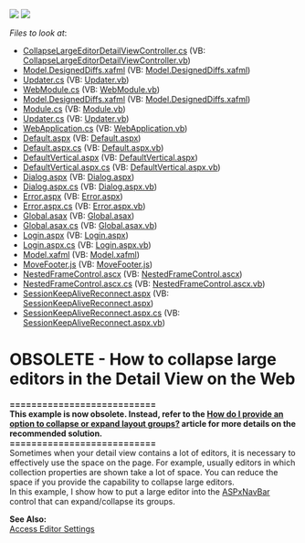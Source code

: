 <!-- default badges list -->
[![](https://img.shields.io/badge/Open_in_DevExpress_Support_Center-FF7200?style=flat-square&logo=DevExpress&logoColor=white)](https://supportcenter.devexpress.com/ticket/details/E1499)
[![](https://img.shields.io/badge/📖_How_to_use_DevExpress_Examples-e9f6fc?style=flat-square)](https://docs.devexpress.com/GeneralInformation/403183)
<!-- default badges end -->
<!-- default file list -->
*Files to look at*:

* [CollapseLargeEditorDetailViewController.cs](./CS/WebSolution.Module.Web/CollapseLargeEditorDetailViewController.cs) (VB: [CollapseLargeEditorDetailViewController.vb](./VB/WebSolution.Module.Web/CollapseLargeEditorDetailViewController.vb))
* [Model.DesignedDiffs.xafml](./CS/WebSolution.Module.Web/Model.DesignedDiffs.xafml) (VB: [Model.DesignedDiffs.xafml](./VB/WebSolution.Module.Web/Model.DesignedDiffs.xafml))
* [Updater.cs](./CS/WebSolution.Module.Web/Updater.cs) (VB: [Updater.vb](./VB/WebSolution.Module.Web/Updater.vb))
* [WebModule.cs](./CS/WebSolution.Module.Web/WebModule.cs) (VB: [WebModule.vb](./VB/WebSolution.Module.Web/WebModule.vb))
* [Model.DesignedDiffs.xafml](./CS/WebSolution.Module/Model.DesignedDiffs.xafml) (VB: [Model.DesignedDiffs.xafml](./VB/WebSolution.Module/Model.DesignedDiffs.xafml))
* [Module.cs](./CS/WebSolution.Module/Module.cs) (VB: [Module.vb](./VB/WebSolution.Module/Module.vb))
* [Updater.cs](./CS/WebSolution.Module/Updater.cs) (VB: [Updater.vb](./VB/WebSolution.Module/Updater.vb))
* [WebApplication.cs](./CS/WebSolution.Web/ApplicationCode/WebApplication.cs) (VB: [WebApplication.vb](./VB/WebSolution.Web/ApplicationCode/WebApplication.vb))
* [Default.aspx](./CS/WebSolution.Web/Default.aspx) (VB: [Default.aspx](./VB/WebSolution.Web/Default.aspx))
* [Default.aspx.cs](./CS/WebSolution.Web/Default.aspx.cs) (VB: [Default.aspx.vb](./VB/WebSolution.Web/Default.aspx.vb))
* [DefaultVertical.aspx](./CS/WebSolution.Web/DefaultVertical.aspx) (VB: [DefaultVertical.aspx](./VB/WebSolution.Web/DefaultVertical.aspx))
* [DefaultVertical.aspx.cs](./CS/WebSolution.Web/DefaultVertical.aspx.cs) (VB: [DefaultVertical.aspx.vb](./VB/WebSolution.Web/DefaultVertical.aspx.vb))
* [Dialog.aspx](./CS/WebSolution.Web/Dialog.aspx) (VB: [Dialog.aspx](./VB/WebSolution.Web/Dialog.aspx))
* [Dialog.aspx.cs](./CS/WebSolution.Web/Dialog.aspx.cs) (VB: [Dialog.aspx.vb](./VB/WebSolution.Web/Dialog.aspx.vb))
* [Error.aspx](./CS/WebSolution.Web/Error.aspx) (VB: [Error.aspx](./VB/WebSolution.Web/Error.aspx))
* [Error.aspx.cs](./CS/WebSolution.Web/Error.aspx.cs) (VB: [Error.aspx.vb](./VB/WebSolution.Web/Error.aspx.vb))
* [Global.asax](./CS/WebSolution.Web/Global.asax) (VB: [Global.asax](./VB/WebSolution.Web/Global.asax))
* [Global.asax.cs](./CS/WebSolution.Web/Global.asax.cs) (VB: [Global.asax.vb](./VB/WebSolution.Web/Global.asax.vb))
* [Login.aspx](./CS/WebSolution.Web/Login.aspx) (VB: [Login.aspx](./VB/WebSolution.Web/Login.aspx))
* [Login.aspx.cs](./CS/WebSolution.Web/Login.aspx.cs) (VB: [Login.aspx.vb](./VB/WebSolution.Web/Login.aspx.vb))
* [Model.xafml](./CS/WebSolution.Web/Model.xafml) (VB: [Model.xafml](./VB/WebSolution.Web/Model.xafml))
* [MoveFooter.js](./CS/WebSolution.Web/MoveFooter.js) (VB: [MoveFooter.js](./VB/WebSolution.Web/MoveFooter.js))
* [NestedFrameControl.ascx](./CS/WebSolution.Web/NestedFrameControl.ascx) (VB: [NestedFrameControl.ascx](./VB/WebSolution.Web/NestedFrameControl.ascx))
* [NestedFrameControl.ascx.cs](./CS/WebSolution.Web/NestedFrameControl.ascx.cs) (VB: [NestedFrameControl.ascx.vb](./VB/WebSolution.Web/NestedFrameControl.ascx.vb))
* [SessionKeepAliveReconnect.aspx](./CS/WebSolution.Web/SessionKeepAliveReconnect.aspx) (VB: [SessionKeepAliveReconnect.aspx](./VB/WebSolution.Web/SessionKeepAliveReconnect.aspx))
* [SessionKeepAliveReconnect.aspx.cs](./CS/WebSolution.Web/SessionKeepAliveReconnect.aspx.cs) (VB: [SessionKeepAliveReconnect.aspx.vb](./VB/WebSolution.Web/SessionKeepAliveReconnect.aspx.vb))
<!-- default file list end -->
# OBSOLETE - How to collapse large editors in the Detail View on the Web


<p><strong>===========================</strong><br /><strong>This example is now obsolete. Instead, refer to the <a href="https://www.devexpress.com/Support/Center/p/S135134">How do I provide an option to collapse or expand layout groups?</a> article for more details on the recommended solution.</strong><br /><strong>===========================</strong><br />Sometimes when your detail view contains a lot of editors, it is necessary to effectively use the space on the page. For example, usually editors in which collection properties are shown take a lot of space. You can reduce the space if you provide the capability to collapse large editors.<br /> In this example, I show how to put a large editor into the <a href="http://documentation.devexpress.com/#AspNet/clsDevExpressWebASPxNavBarASPxNavBartopic">ASPxNavBar</a> control that can expand/collapse its groups.</p>
<p><strong>See Also:</strong><br /> <a href="http://documentation.devexpress.com/#Xaf/CustomDocument2729">Access Editor Settings</a></p>

<br/>


